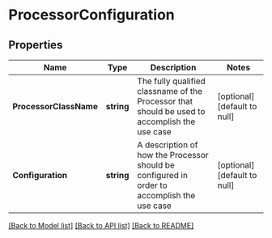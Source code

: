 # ProcessorConfiguration

## Properties
Name | Type | Description | Notes
------------ | ------------- | ------------- | -------------
**ProcessorClassName** | **string** | The fully qualified classname of the Processor that should be used to accomplish the use case | [optional] [default to null]
**Configuration** | **string** | A description of how the Processor should be configured in order to accomplish the use case | [optional] [default to null]

[[Back to Model list]](../README.md#documentation-for-models) [[Back to API list]](../README.md#documentation-for-api-endpoints) [[Back to README]](../README.md)

